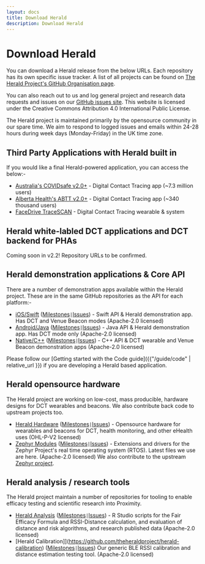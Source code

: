 ```yaml
---
layout: docs
title: Download Herald
description: Download Herald
---
```


# Download Herald

You can download a Herald release from the below URLs. Each repository has its own specific issue tracker. A list of all projects can be found on 
[The Herald Project's GitHub Organisation page](https://github.com/theheraldproject).

You can also reach out to us and log general project and research data requests and issues on our [GitHub issues site](https://github.com/theheraldproject/theheraldproject.github.io/issues). This website is licensed under the Creative Commons Attribution 4.0 International Public License.

The Herald project is maintained primarily by the opensource community in our spare time. We aim to respond to logged issues and emails within 24-28 hours during week days (Monday-Friday) in the UK time zone.

## Third Party Applications with Herald built in

If you would like a final Herald-powered application, you can access the below:-

- [Australia's COVIDsafe v2.0+](https://covidsafe.gov.au/) - Digital Contact Tracing app (~7.3 million users)
- [Alberta Health's ABTT v2.0+](https://www.alberta.ca/ab-trace-together.aspx) - Digital Contact Tracing app (~340 thousand users)
- [FaceDrive TraceSCAN](https://health.facedrive.com/) - Digital Contact Tracing wearable & system

## Herald white-labled DCT applications and DCT backend for PHAs

Coming soon in v2.2! Repository URLs to be confirmed.

## Herald demonstration applications & Core API

There are a number of demonstration apps available within the Herald project. These are
in the same GitHub repositories as the API for each platform:-

- [iOS/Swift](https://github.com/theheraldproject/herald-for-ios) ([Milestones](https://github.com/theheraldproject/herald-for-ios/milestones)`|`[Issues](https://github.com/theheraldproject/herald-for-ios/issues)) - Swift API & Herald demonstration app. Has DCT and Venue Beacon modes (Apache-2.0 licensed)
- [Android/Java](https://github.com/theheraldproject/herald-for-android) ([Milestones](https://github.com/theheraldproject/herald-for-android/milestones)`|`[Issues](https://github.com/theheraldproject/herald-for-android/issues)) - Java API & Herald demonstration app. Has DCT mode only (Apache-2.0 licensed)
- [Native/C++](https://github.com/theheraldproject/herald-for-cpp) ([Milestones](https://github.com/theheraldproject/herald-for-cpp/milestones)`|`[Issues](https://github.com/theheraldproject/herald-for-cpp/issues)) - C++ API & DCT wearable and Venue Beacon demonstration apps (Apache-2.0 licensed)

Please follow our [Getting started with the Code guide]({{"/guide/code" | relative_url }}) if you are developing a Herald based application.

## Herald opensource hardware

The Herald project are working on low-cost, mass producible, hardware designs for
DCT wearables and beacons. We also contribute back code to upstream projects too.

- [Herald Hardware](https://github.com/theheraldproject/herald-hardware) ([Milestones](https://github.com/theheraldproject/herald-hardware/milestones)`|`[Issues](https://github.com/theheraldproject/herald-hardware/issues)) - Opensource hardware for wearables and beacons for DCT, health monitoring, and other eHealth uses (OHL-P-V2 licensed)
- [Zephyr Modules](https://github.com/theheraldproject/zephyr-devices) ([Milestones](https://github.com/theheraldproject/zephyr-devices/milestones)`|`[Issues](https://github.com/theheraldproject/zephyr-devices/issues)) - Extensions and drivers for the Zephyr Project's real time operating system (RTOS). Latest files we use are here. (Apache-2.0 licensed) We also contribute to the upstream [Zephyr project](https://www.zephyrproject.org/).

## Herald analysis / research tools

The Herald project maintain a number of repositories for tooling to enable efficacy testing
and scientific research into Proximity.

- [Herald Analysis](https://github.com/theheraldproject/herald-analysis) ([Milestones](https://github.com/theheraldproject/herald-analysis/milestones)`|`[Issues](https://github.com/theheraldproject/herald-analysis/issues)) - R Studio scripts for the Fair Efficacy Formula and RSSI-Distance calculation, and evaluation of distance and risk algorithms, and research published data (Apache-2.0 licensed)
- [Herald Calibration]](https://github.com/theheraldproject/herald-calibration) ([Milestones](https://github.com/theheraldproject/herald-calibration/milestones)`|`[Issues](https://github.com/theheraldproject/herald-calibration/issues)) Our generic BLE RSSI calibration and distance estimation testing tool. (Apache-2.0 licensed)